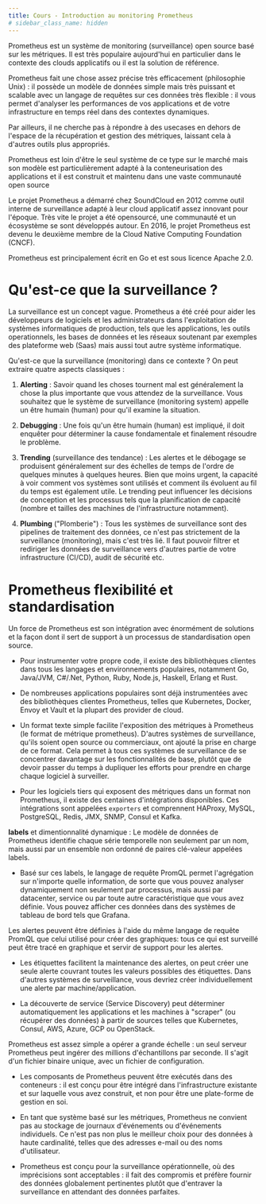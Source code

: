 ```yaml
---
title: Cours - Introduction au monitoring Prometheus
# sidebar_class_name: hidden
---
```


Prometheus est un système de monitoring (surveillance) open source basé sur les métriques. Il est très populaire aujourd'hui en particulier dans le contexte des clouds applicatifs ou il est la solution de référence.

Prometheus fait une chose assez précise très efficacement (philosophie Unix) : il possède un modèle de données simple mais très puissant et scalable avec un langage de requêtes sur ces données très flexible : il vous permet d'analyser les performances de vos applications et de votre infrastructure en temps réel dans des contextes dynamiques.

Par ailleurs, il ne cherche pas à répondre à des usecases en dehors de l'espace de la récupération et gestion des métriques, laissant cela à d'autres outils plus appropriés.

Prometheus est loin d'être le seul système de ce type sur le marché mais son modèle est particulièrement adapté à la conteneurisation des applications et il est construit et maintenu dans une vaste communauté open source

Le projet Prometheus a démarré chez SoundCloud en 2012 comme outil interne de surveillance adapté à leur cloud applicatif assez innovant pour l'époque. Très vite le projet a été opensourcé,  une communauté et un écosystème se sont développés autour. En 2016, le projet Prometheus est devenu le deuxième membre de la Cloud Native Computing Foundation (CNCF).

Prometheus est principalement écrit en Go et est sous licence Apache 2.0. 

# Qu'est-ce que la surveillance ?

La surveillance est un concept vague. Prometheus a été créé pour aider les développeurs de logiciels et les administrateurs dans l'exploitation de systèmes informatiques de production, tels que les applications, les outils operationnels, les bases de données et les réseaux soutenant par exemples des plateforme web (Saas) mais aussi tout autre système informatique.

Qu'est-ce que la surveillance (monitoring) dans ce contexte ? On peut extraire quatre aspects classiques :

1. **Alerting** : Savoir quand les choses tournent mal est généralement la chose la plus importante que vous attendez de la surveillance. Vous souhaitez que le système de surveillance (monitoring system) appelle un être humain (human) pour qu'il examine la situation.

2. **Debugging** : Une fois qu'un être humain (human) est impliqué, il doit enquêter pour déterminer la cause fondamentale et finalement résoudre le problème.

3. **Trending** (surveillance des tendance) : Les alertes et le débogage se produisent généralement sur des échelles de temps de l'ordre de quelques minutes à quelques heures. Bien que moins urgent, la capacité à voir comment vos systèmes sont utilisés et comment ils évoluent au fil du temps est également utile. Le trending peut influencer les décisions de conception et les processus tels que la planification de capacité (nombre et tailles des machines de l'infrastructure notamment).

4. **Plumbing** ("Plomberie") : Tous les systèmes de surveillance sont des pipelines de traitement des données, ce n'est pas strictement de la surveillance (monitoring), mais c'est très lié. Il faut pouvoir filtrer et rediriger les données de surveillance vers d'autres partie de votre infrastructure (CI/CD), audit de sécurité etc.

<!-- ## Petite histoire du Monitoring

La surveillance est passé par différentes solutions durant les dernières années. Pendant longtemps, la solution dominante a été une combinaison de Nagios et de Graphite, ou de leurs variantes.

Nagios a été créé par Ethan Galstad en 1996 en tant qu'application MS-DOS pour effectuer des pings, puis renommé Nagios en 2002. Nagios, Icinga, Zmon et Sensu sont des exemples de logiciels de la même famille.

- Ces outils fonctionnent en exécutant régulièrement des scripts appelés "checks". En cas d'échec d'un check (renvoyant un code de sortie différent de zéro), une alerte (alert) est générée.

L'origine de Graphite remonte à 1994 lorsque Tobias Oetiker a créé un script Perl devenu Multi Router Traffic Grapher (MRTG) 1.0 en 1995. MRTG était principalement utilisé pour la surveillance réseau via SNMP et obtenir des métriques en exécutant des scripts. En 1997, des changements importants ont eu lieu, notamment le passage de certaines parties du code en C et la création de la base de données Round Robin (RRD) pour stocker les données métriques.RRD a amélioré les performances et a servi de base à d'autres outils comme Smokeping et Graphite. 

- Graphite, créé en 2006, utilise Whisper pour stocker les métriques, ayant une conception similaire à RRD. Graphite ne collecte pas de données lui-même, elles sont collectées par des outils de collecte tels que collectd et StatsD.

Prometheus utilise des metriques un peu comme Graphite mais avec des caractéristiques (notamment les labels) qui les rendent plus flexibles et adaptés au cloud.
Il gère ensuite l'alerting à partir de requêtes sur ses métriques plutôt que des scripts de checks comme Nagios. -->

# Prometheus flexibilité et standardisation

Un force de Prometheus est son intégration avec énormément de solutions et la façon dont il sert de support à un processus de standardisation open source.

- Pour instrumenter votre propre code, il existe des bibliothèques clientes dans tous les langages et environnements populaires, notamment Go, Java/JVM, C#/.Net, Python, Ruby, Node.js, Haskell, Erlang et Rust.

- De nombreuses applications populaires sont déjà instrumentées avec des bibliothèques clientes Prometheus, telles que Kubernetes, Docker, Envoy et Vault et la plupart des provider de cloud.

- Un format texte simple facilite l'exposition des métriques à Prometheus (le format de métrique prometheus). D'autres systèmes de surveillance, qu'ils soient open source ou commerciaux, ont ajouté la prise en charge de ce format. Cela permet à tous ces systèmes de surveillance de se concentrer davantage sur les fonctionnalités de base, plutôt que de devoir passer du temps à dupliquer les efforts pour prendre en charge chaque logiciel à surveiller.

- Pour les logiciels tiers qui exposent des métriques dans un format non Prometheus, il existe des centaines d'intégrations disponibles. Ces intégrations sont appelées `exporters` et comprennent HAProxy, MySQL, PostgreSQL, Redis, JMX, SNMP, Consul et Kafka.

**labels** et dimentionnalité dynamique : Le modèle de données de Prometheus identifie chaque série temporelle non seulement par un nom, mais aussi par un ensemble non ordonné de paires clé-valeur appelées labels.

- Basé sur ces labels, le langage de requête PromQL permet l'agrégation sur n'importe quelle information, de sorte que vous pouvez analyser dynamiquement non seulement par processus, mais aussi par datacenter, service ou par toute autre caractéristique que vous avez définie. Vous pouvez afficher ces données dans des systèmes de tableau de bord tels que Grafana.

Les alertes peuvent être définies à l'aide du même langage de requête PromQL que celui utilisé pour créer des graphiques: tous ce qui est surveillé peut être tracé en graphique et servir de support pour les alertes.

- Les étiquettes facilitent la maintenance des alertes, on peut créer une seule alerte couvrant toutes les valeurs possibles des étiquettes. Dans d'autres systèmes de surveillance, vous devriez créer individuellement une alerte par machine/application.

- La découverte de service (Service Discovery) peut déterminer automatiquement les applications et les machines à "scraper" (ou récupérer des données) à partir de sources telles que Kubernetes, Consul, AWS, Azure, GCP ou OpenStack.

Prometheus est assez simple a opérer a grande échelle : un seul serveur Prometheus peut ingérer des millions d'échantillons par seconde. Il s'agit d'un fichier binaire unique, avec un fichier de configuration. 

- Les composants de Prometheus peuvent être exécutés dans des conteneurs : il est conçu pour être intégré dans l'infrastructure existante et sur laquelle vous avez construit, et non pour être une plate-forme de gestion en soi.

- En tant que système basé sur les métriques, Prometheus ne convient pas au stockage de journaux d'événements ou d'événements individuels. Ce n'est pas non plus le meilleur choix pour des données à haute cardinalité, telles que des adresses e-mail ou des noms d'utilisateur.

- Prometheus est conçu pour la surveillance opérationnelle, où des imprécisions sont acceptables : il fait des compromis et préfère fournir des données globalement pertinentes plutôt que d'entraver la surveillance en attendant des données parfaites.